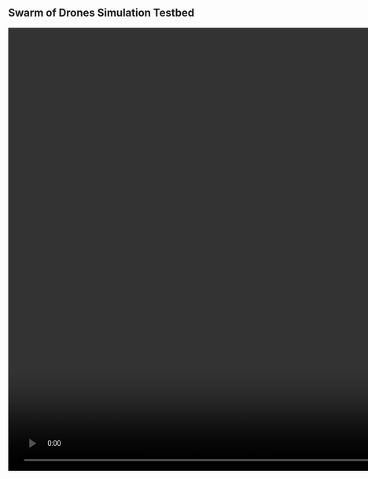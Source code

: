 ## Swarm of Drones Simulation Testbed

<video src="files/drone_swarm.mp4" width="1600" height="900" controls></video>
